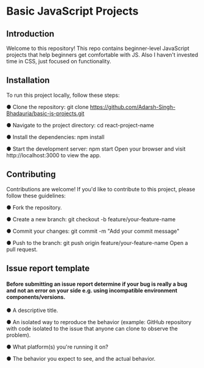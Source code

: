 
# Basic JavaScript Projects


## Introduction

Welcome to this repository! This repo contains beginner-level JavaScript projects that help beginners get comfortable with JS.
Also I haven't invested time in CSS, just focused on functionality.


## Installation

To run this project locally, follow these steps:

● Clone the repository: git clone  https://github.com/Adarsh-Singh-Bhadauria/basic-js-projects.git

● Navigate to the project directory: cd react-project-name

● Install the dependencies: npm install

● Start the development server: npm start
Open your browser and visit http://localhost:3000 to view the app.

## Contributing

Contributions are welcome! If you'd like to contribute to this project, please follow these guidelines:

● Fork the repository.

● Create a new branch: git checkout -b feature/your-feature-name

● Commit your changes: git commit -m "Add your commit message"

● Push to the branch: git push origin feature/your-feature-name
Open a pull request.

## Issue report template

#### Before submitting an issue report determine if your bug is really a bug and not an error on your side e.g. using incompatible environment components/versions.

● A descriptive title.

● An isolated way to reproduce the behavior (example: GitHub repository with code isolated to the issue that anyone can clone to observe the problem).

● What platform(s) you're running it on?

● The behavior you expect to see, and the actual behavior.

